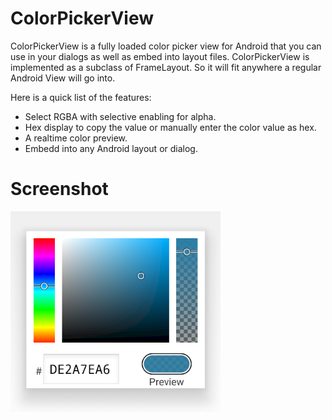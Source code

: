 # ColorPickerView

ColorPickerView is a fully loaded color picker view for Android that you can use in your dialogs as well as embed into layout files. ColorPickerView is implemented as a subclass of FrameLayout. So it will fit anywhere a regular Android View will go into.

Here is a quick list of the features:
* Select RGBA with selective enabling for alpha.
* Hex display to copy the value or manually enter the color value as hex.
* A realtime color preview.
* Embedd into any Android layout or dialog.

# Screenshot
![Screenshot of ColorPickerView](https://github.com/SureshkumarKV/ColorPickerView/blob/master/images/capture.png)
